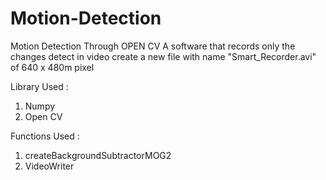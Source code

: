 # Motion-Detection
Motion Detection Through OPEN CV
A software that records only the changes detect in video
create a new file with name "Smart_Recorder.avi" of 640 x 480m pixel

Library Used :
  1. Numpy
  2. Open CV

Functions Used :
  1. createBackgroundSubtractorMOG2
  2. VideoWriter
  
